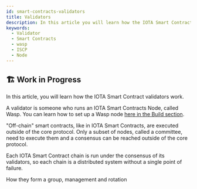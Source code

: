 ```yaml
---
id: smart-contracts-validators
title: Validators
description: In this article you will learn how the IOTA Smart Contract validators works.
keywords:
  - Validator
  - Smart Contracts
  - wasp
  - ISCP
  - Node
---
```


## 🏗 Work in Progress

In this article, you will learn how the IOTA Smart Contract validators work.

A validator is someone who runs an IOTA Smart Contracts Node, called Wasp. You can learn how to set up a Wasp node [here in the Build section](/).

"Off-chain" smart contracts, like in IOTA Smart Contracts, are executed outside of the core protocol. Only a subset of nodes, called a committee, need to execute them and a consensus can be reached outside of the core protocol.

Each IOTA Smart Contract chain is run under the consensus of its validators, so each chain is a distributed system without a single point of failure.

How they form a group, management and rotation
